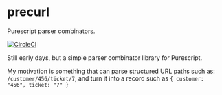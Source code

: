 # precurl
Purescript parser combinators.

[![CircleCI](https://circleci.com/gh/pokle/precurl.svg?style=svg)](https://circleci.com/gh/pokle/precurl)

Still early days, but a simple parser combinator library for Purescript.

My motivation is something that can parse structured URL paths such as: `/customer/456/ticket/7`, and turn it into a record such as `{ customer: "456", ticket: "7" }`
